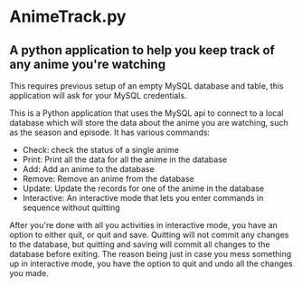 # AnimeTrack.py
## A python application to help you keep track of any anime you're watching

This requires previous setup of an empty MySQL database and table, this application will ask for your MySQL credentials.

This is a Python application that uses the MySQL api to connect to a local database which will store the data about the anime you are watching, such as the season and episode. It has various commands:

* Check: check the status of a single anime
* Print: Print all the data for all the anime in the database
* Add: Add an anime to the database
* Remove: Remove an anime from the database
* Update: Update the records for one of the anime in the database
* Interactive: An interactive mode that lets you enter commands in sequence without quitting

After you're done with all you activities in interactive mode, you have an option to either quit, or quit and save. Quitting will not commit any changes to the database, but quitting and saving will commit all changes to the database before exiting. The reason being just in case you mess something up in interactive mode, you have the option to quit and undo all the changes you made.

